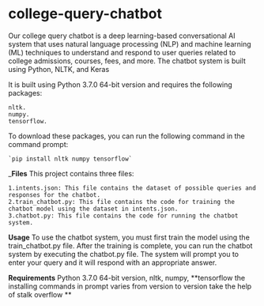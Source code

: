 # college-query-chatbot
Our college query chatbot is a deep learning-based conversational AI system that uses natural language processing (NLP) and machine learning (ML) techniques to understand and respond to user queries related to college admissions, courses, fees, and more. The chatbot system is built using Python, NLTK, and Keras



It is built using Python 3.7.0 64-bit version and requires the following packages:
```
nltk.
numpy.
tensorflow.
```
To download these packages, you can run the following command in the command prompt:

```
`pip install nltk numpy tensorflow`
```
_**Files**
This project contains three files:
```
1.intents.json: This file contains the dataset of possible queries and responses for the chatbot.
2.train_chatbot.py: This file contains the code for training the chatbot model using the dataset in intents.json.
3.chatbot.py: This file contains the code for running the chatbot system.
```
**Usage**
To use the chatbot system, you must first train the model using the train_chatbot.py file. After the training is complete, you can run the chatbot system by executing the chatbot.py file. The system will prompt you to enter your query and it will respond with an appropriate answer.

**Requirements**
Python 3.7.0 64-bit version,
nltk,
numpy,
**tensorflow the installing commands in prompt varies from version to version take the help of stalk overflow
**
